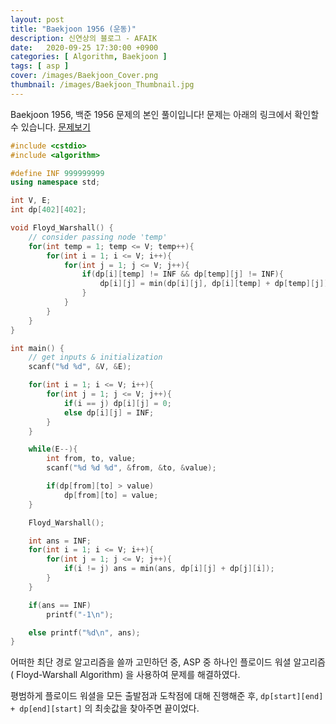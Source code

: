 ```yaml
---
layout: post
title: "Baekjoon 1956 (운동)"
description: 신연상의 블로그 - AFAIK
date:   2020-09-25 17:30:00 +0900
categories: [ Algorithm, Baekjoon ]
tags: [ asp ]
cover: /images/Baekjoon_Cover.png
thumbnail: /images/Baekjoon_Thumbnail.jpg
---
```


Baekjoon 1956, 백준 1956 문제의 본인 풀이입니다!
문제는 아래의 링크에서 확인할 수 있습니다.
[문제보기][prob]

<!-- more -->
```c++
#include <cstdio>
#include <algorithm>

#define INF 999999999
using namespace std;

int V, E;
int dp[402][402];

void Floyd_Warshall() {
    // consider passing node 'temp'
    for(int temp = 1; temp <= V; temp++){
        for(int i = 1; i <= V; i++){
            for(int j = 1; j <= V; j++){
                if(dp[i][temp] != INF && dp[temp][j] != INF){
                    dp[i][j] = min(dp[i][j], dp[i][temp] + dp[temp][j]);
                }
            }
        }
    }
}

int main() {
    // get inputs & initialization
    scanf("%d %d", &V, &E);

    for(int i = 1; i <= V; i++){
        for(int j = 1; j <= V; j++){
            if(i == j) dp[i][j] = 0;
            else dp[i][j] = INF;
        }
    }

    while(E--){
        int from, to, value;
        scanf("%d %d %d", &from, &to, &value);

        if(dp[from][to] > value)
            dp[from][to] = value;
    }

    Floyd_Warshall();

    int ans = INF;
    for(int i = 1; i <= V; i++){
        for(int j = 1; j <= V; j++){
            if(i != j) ans = min(ans, dp[i][j] + dp[j][i]);
        }
    }

    if(ans == INF)
        printf("-1\n");

    else printf("%d\n", ans);
}
```

어떠한 최단 경로 알고리즘을 쓸까 고민하던 중, ASP 중 하나인 플로이드 워셜 알고리즘 ( Floyd-Warshall Algorithm) 을 사용하여 문제를 해결하였다.

평범하게 플로이드 워셜을 모든 출발점과 도착점에 대해 진행해준 후, `dp[start][end] + dp[end][start]` 의 최솟값을 찾아주면 끝이었다.

[prob]: https://www.acmicpc.net/problem/1956
